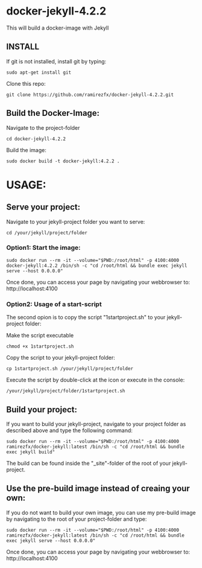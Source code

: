 # docker-jekyll-4.2.2

This will build a docker-image with Jekyll

## INSTALL

If git is not installed, install git by typing:

`sudo apt-get install git`

Clone this repo:

`git clone https://github.com/ramirezfx/docker-jekyll-4.2.2.git`

## Build the Docker-Image:

Navigate to the project-folder

`cd docker-jekyll-4.2.2`

Build the image:

`sudo docker build -t docker-jekyll:4.2.2 .`

# USAGE:

## Serve your project:

Navigate to your jekyll-project folder you want to serve:

`cd /your/jekyll/project/folder`

### Option1: Start the image:

`sudo docker run --rm -it --volume="$PWD:/root/html" -p 4100:4000 docker-jekyll:4.2.2 /bin/sh -c "cd /root/html && bundle exec jekyll serve --host 0.0.0.0"`

Once done, you can access your page by navigating your webbrowser to: http://localhost:4100

### Option2: Usage of a start-script
The second opion is to copy the script "1startproject.sh" to your jekyll-project folder:

Make the script executable

`chmod +x 1startproject.sh`

Copy the script to your jekyll-project folder:

`cp 1startproject.sh /your/jekyll/project/folder`

Execute the script by double-click at the icon or execute in the console:

`/your/jekyll/project/folder/1startproject.sh`

## Build your project:

If you want to build your jekyll-project, navigate to your project folder as described above and type the following command:

`sudo docker run --rm -it --volume="$PWD:/root/html" -p 4100:4000 ramirezfx/docker-jekyll:latest /bin/sh -c "cd /root/html && bundle exec jekyll build"`

The build can be found inside the "_site"-folder of the root of your jekyll-project.

## Use the pre-build image instead of creaing your own:

If you do not want to build your own image, you can use my pre-build image by navigating to the root of your project-folder and type:

`sudo docker run --rm -it --volume="$PWD:/root/html" -p 4100:4000 ramirezfx/docker-jekyll:latest /bin/sh -c "cd /root/html && bundle exec jekyll serve --host 0.0.0.0"`

Once done, you can access your page by navigating your webbrowser to: http://localhost:4100
